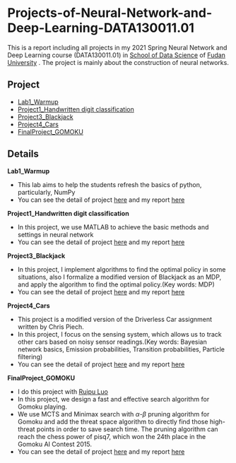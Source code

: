 # Projects-of-Neural-Network-and-Deep-Learning-DATA130011.01
This is a report including all projects in my 2021 Spring Neural Network and Deep Learning course (DATA130011.01) in [School of Data Science](https://sds.fudan.edu.cn/)  of [Fudan University](https://www.fudan.edu.cn/) .
The project is mainly about the construction of neural networks.
## Project
   * [Lab1_Warmup](./Lab1)
   * [Project1_Handwritten digit classification](./Project1)
   * [Project3_Blackjack](./Project3_Blackjack)
   * [Project4_Cars](./Project4_Cars)
   * [FinalProject_GOMOKU](./FinalProject_GOMOKU)
   
## Details
**Lab1_Warmup**
* This lab aims to help the students refresh the basics of python, particularly, NumPy
* You can see the detail of project [here](./Lab1/Lab1.pdf) and my report [here](./Lab1/Report.pdf)
    
**Project1_Handwritten digit classification**
* In this project, we use MATLAB to achieve the basic methods and settings in neural network
* You can see the detail of project [here](./Project2_Nqueens/pj2.zip) and my report [here](./Project2_Nqueens/Report.pdf)

**Project3_Blackjack**
* In this project, I implement algorithms to find the optimal policy in some situations, also I formalize a modified version of Blackjack as an MDP, and apply the algorithm to find the optimal policy.(Key words: MDP)
* You can see the detail of project [here](./Project3_Blackjack/index.html) and my report [here](./Project3_Blackjack/Report.pdf)
    
**Project4_Cars**
* This project is a modified version of the Driverless Car assignment written by Chris Piech.
* In this project, I focus on the sensing system, which allows us to track other cars based on noisy sensor readings.(Key words: Bayesian network basics, Emission probabilities, Transition probabilities, Particle filtering)
* You can see the detail of project [here](./Project4_Cars/pj4.pdf) and my report [here](./Project4_Cars/Report.pdf)    

**FinalProject_GOMOKU**
* I do this project with [Ruipu Luo](https://rupertluo.github.io/)
* In this project, we design a fast and effective search algorithm for Gomoku playing.
* We use MCTS and Minimax search with $\alpha$-$\beta$ pruning algorithm for Gomoku and add the threat space algorithm to directly find those high-threat points in order to save search time. The  pruning  algorithm  can  reach  the  chess  power  of pisq7, which won the 24th place in the Gomoku AI Contest 2015.
* You can see the detail of project [here](./FinalProject_GOMOKU/Final_PJ.pdf) and my report [here](./FinalProject_GOMOKU/Alpha_Beta_Pruning_with_Thread_DetectionAlgorithm_for_Gomoku.pdf)
